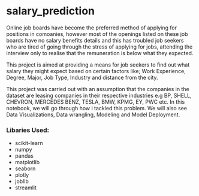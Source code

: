 # salary_prediction

Online job boards have become the preferred method of applying for positions in comoanies, however most of the openings listed on these job boards have no salary benefits details and this has troubled job seekers who are tired of going through the stress of applying for jobs, attending the interview only to realise that the remuneration is below what they expected.

This project is aimed at providing a means for job seekers to find out what salary they might expect based on certain factors like; Work Experience, Degree, Major, Job Type, Industry and distance from the city.

This project was carried out with an assumption that the companies in the dataset are leasing companies in their respective industries e.g BP, SHELL, CHEVRON, MERCEDES BENZ, TESLA, BMW, KPMG, EY, PWC etc. In this notebook, we will go through how i tackled this problem. We will also see Data Visualizations, Data wrangling, Modeling and Model Deployment.


### Libaries Used:
  * scikit-learn
  * numpy
  * pandas
  * matplotlib
  * seaborn
  * plotly
  * joblib
  * streamlit
